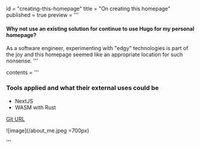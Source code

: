 id = "creating-this-homepage"
title = "On creating this homepage"
published = true
preview = '''
#### Why not use an existing solution for continue to use Hugo for my personal homepage? 

As a software engineer, experimenting with "edgy" technologies is part of the joy and this homepage seemed like an appropriate location for such nonsense.
'''

contents = '''
### Tools applied and what their external uses could be

- NextJS
- WASM with Rust

[Git URL](https://github.com/alejandroq/homepage)

![image](/about_me.jpeg =700px)

'''
